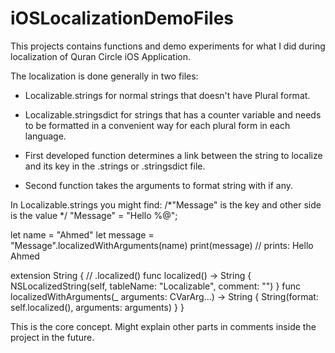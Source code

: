 # iOSLocalizationDemoFiles

This projects contains functions and demo experiments for what I did during localization of Quran Circle iOS Application.

The localization is done generally in two files: 
* Localizable.strings for normal strings that doesn't have Plural format.
* Localizable.stringsdict for strings that has a counter variable and needs to be formatted in a convenient way for each plural form in each language. 

* First developed function determines a link between the string to localize and its key in the .strings or .stringsdict file.

* Second function takes the arguments to format string with if any.

In Localizable.strings you might find:
/*"Message" is the key and other side is the value */
"Message" = "Hello %@"; 

let name = "Ahmed"
let message = "Message".localizedWithArguments(name)
print(message) // prints: Hello Ahmed

 
extension String {
    // .localized() 
      func localized() -> String {
        NSLocalizedString(self, tableName: "Localizable", comment: "")
  }
      func localizedWithArguments(_ arguments: CVarArg...) -> String {
        String(format: self.localized(), arguments: arguments)
  }
}

This is the core concept. Might explain other parts in comments inside the project in the future.
